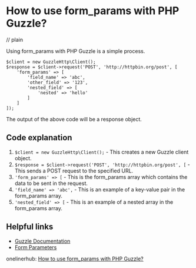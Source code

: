 # How to use form_params with PHP Guzzle?
// plain

Using form_params with PHP Guzzle is a simple process.

```
$client = new GuzzleHttp\Client();
$response = $client->request('POST', 'http://httpbin.org/post', [
    'form_params' => [
        'field_name' => 'abc',
        'other_field' => '123',
        'nested_field' => [
            'nested' => 'hello'
        ]
    ]
]);
```

The output of the above code will be a response object.

## Code explanation


1. `$client = new GuzzleHttp\Client();` - This creates a new Guzzle client object.
2. `$response = $client->request('POST', 'http://httpbin.org/post', [` - This sends a POST request to the specified URL.
3. `'form_params' => [` - This is the form_params array which contains the data to be sent in the request.
4. `'field_name' => 'abc',` - This is an example of a key-value pair in the form_params array.
5. `'nested_field' => [` - This is an example of a nested array in the form_params array.

## Helpful links

- [Guzzle Documentation](http://docs.guzzlephp.org/en/stable/)
- [Form Parameters](http://docs.guzzlephp.org/en/stable/request-options.html#form-params)

onelinerhub: [How to use form_params with PHP Guzzle?](https://onelinerhub.com/php-guzzle/how-to-use-form_params-with-php-guzzle)